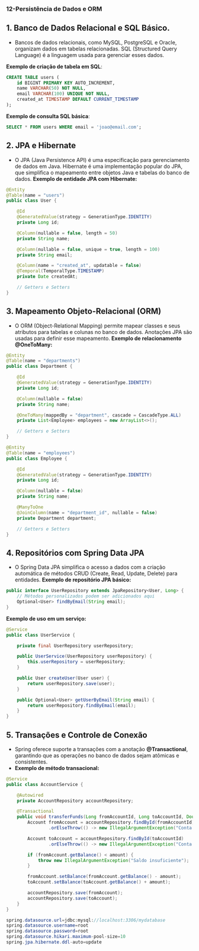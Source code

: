 ### 12-Persistência de Dados e ORM

## 1. Banco de Dados Relacional e SQL Básico.

- Bancos de dados relacionais, como MySQL, PostgreSQL e Oracle, organizam dados em tabelas relacionadas. SQL (Structured Query Language) é a linguagem usada para gerenciar esses dados.

**Exemplo de criação de tabela em SQL**:

```sql
CREATE TABLE users (
    id BIGINT PRIMARY KEY AUTO_INCREMENT,
    name VARCHAR(50) NOT NULL,
    email VARCHAR(100) UNIQUE NOT NULL,
    created_at TIMESTAMP DEFAULT CURRENT_TIMESTAMP
);
```

**Exemplo de consulta SQL básica**:

```sql
SELECT * FROM users WHERE email = 'joao@email.com';
```

## 2. JPA e Hibernate

- O JPA (Java Persistence API) é uma especificação para gerenciamento de dados em Java. Hibernate é uma implementação popular do JPA, que simplifica o mapeamento entre objetos Java e tabelas do banco de dados.
**Exemplo de entidade JPA com Hibernate:**

```java
@Entity
@Table(name = "users")
public class User {

    @Id
    @GeneratedValue(strategy = GenerationType.IDENTITY)
    private Long id;

    @Column(nullable = false, length = 50)
    private String name;

    @Column(nullable = false, unique = true, length = 100)
    private String email;

    @Column(name = "created_at", updatable = false)
    @Temporal(TemporalType.TIMESTAMP)
    private Date createdAt;

    // Getters e Setters
}
```

## 3. Mapeamento Objeto-Relacional (ORM)

- O ORM (Object-Relational Mapping) permite mapear classes e seus atributos para tabelas e colunas no banco de dados. Anotações JPA são usadas para definir esse mapeamento.
**Exemplo de relacionamento @OneToMany:**

```java
@Entity
@Table(name = "departments")
public class Department {

    @Id
    @GeneratedValue(strategy = GenerationType.IDENTITY)
    private Long id;

    @Column(nullable = false)
    private String name;

    @OneToMany(mappedBy = "department", cascade = CascadeType.ALL)
    private List<Employee> employees = new ArrayList<>();

    // Getters e Setters
}

@Entity
@Table(name = "employees")
public class Employee {

    @Id
    @GeneratedValue(strategy = GenerationType.IDENTITY)
    private Long id;

    @Column(nullable = false)
    private String name;

    @ManyToOne
    @JoinColumn(name = "department_id", nullable = false)
    private Department department;

    // Getters e Setters
}
```

## 4. Repositórios com Spring Data JPA

- O Spring Data JPA simplifica o acesso a dados com a criação automática de métodos CRUD (Create, Read, Update, Delete) para entidades.
**Exemplo de repositório JPA básico:**

```java
public interface UserRepository extends JpaRepository<User, Long> {
    // Métodos personalizados podem ser adicionados aqui
    Optional<User> findByEmail(String email);
}
```

**Exemplo de uso em um serviço:**

```java
@Service
public class UserService {

    private final UserRepository userRepository;

    public UserService(UserRepository userRepository) {
        this.userRepository = userRepository;
    }

    public User createUser(User user) {
        return userRepository.save(user);
    }

    public Optional<User> getUserByEmail(String email) {
        return userRepository.findByEmail(email);
    }
}
```

## 5. Transações e Controle de Conexão

- Spring oferece suporte a transações com a anotação **@Transactional**, garantindo que as operações no banco de dados sejam atômicas e consistentes.
- **Exemplo de método transacional:**

```java
@Service
public class AccountService {

    @Autowired
    private AccountRepository accountRepository;

    @Transactional
    public void transferFunds(Long fromAccountId, Long toAccountId, Double amount) {
        Account fromAccount = accountRepository.findById(fromAccountId)
                .orElseThrow(() -> new IllegalArgumentException("Conta origem não encontrada"));

        Account toAccount = accountRepository.findById(toAccountId)
                .orElseThrow(() -> new IllegalArgumentException("Conta destino não encontrada"));

        if (fromAccount.getBalance() < amount) {
            throw new IllegalArgumentException("Saldo insuficiente");
        }

        fromAccount.setBalance(fromAccount.getBalance() - amount);
        toAccount.setBalance(toAccount.getBalance() + amount);

        accountRepository.save(fromAccount);
        accountRepository.save(toAccount);
    }
}
```

```java
spring.datasource.url=jdbc:mysql://localhost:3306/mydatabase
spring.datasource.username=root
spring.datasource.password=root
spring.datasource.hikari.maximum-pool-size=10
spring.jpa.hibernate.ddl-auto=update 
```